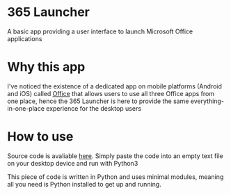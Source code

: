 # 365 Launcher
A basic app providing a user interface to launch Microsoft Office applications

# Why this app
I've noticed the existence of a dedicated app on mobile platforms (Android and iOS) called [Office][1] that allows users to use all three Office apps from one place, hence the 365 Launcher is here to provide the same everything-in-one-place experience for the desktop users

# How to use
Source code is avaliable [here][2]. Simply paste the code into an empty text file on your desktop device and run with Python3

This piece of code is written in Python and uses minimal modules, meaning all you need is Python installed to get up and running.


[1]:https://www.microsoft.com/en-us/microsoft-365/mobile
[2]:https://raw.githubusercontent.com/Wind-Explorer/365-Launcher/main/main.pyw
